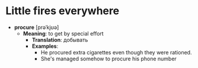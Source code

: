 # Little fires everywhere

- **procure** [prəˈkjʊə]
  - **Meaning**: to get by special effort
    - **Translation**: добывать
    - **Examples**:
      - He procured extra cigarettes even though they were rationed.
      - She's managed somehow to procure his phone number